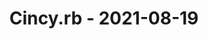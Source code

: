 ---
layout: post
title: Cincy.rb - 2021-08-19
datetime: '2021-08-19T12:00:00-04:00'
name: Cincy.rb
external_url: https://www.meetup.com/TechLife-Cincinnati/events/280098510/
online_event: true
year_month: 2021-08
---